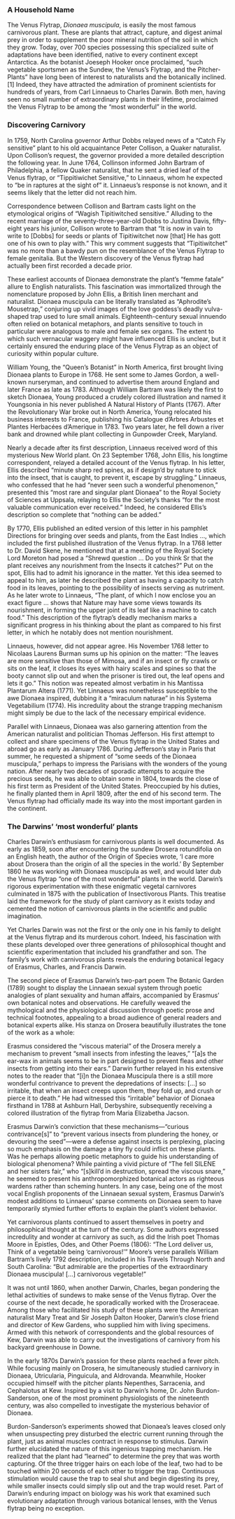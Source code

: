 <param ve-config
	   title="Venus' Flytrap: Queen of the Killer Vegetables"
	   source-image="https://upload.wikimedia.org/wikipedia/commons/0/0f/Banana_Maria_Sibylla_Merian_1705_plate_XII.png" region="236,1695,2055,771"
	   banner="https://www.biodiversitylibrary.org/pageimage/48674418"
	   eid=""
	   about=""
	   layout="vtl"
	   author="John R. Schaefer">

### A Household Name
The Venus Flytrap, *Dionaea muscipula*, is easily the most famous carnivorous plant. These are plants that attract, capture, and digest animal prey in order to supplement the poor mineral nutrition of the soil in which they grow. Today, over 700 species possessing this specialized suite of adaptations have been identified, native to every continent except Antarctica. As the botanist Joeseph Hooker once proclaimed, “such vegetable sportsmen as the Sundew, the Venus’s Flytrap, and the Pitcher-Plants” have long been of interest to naturalists and the botanically inclined.[1] Indeed, they have attracted the admiration of prominent scientists for hundreds of years, from Carl Linnaeus to Charles Darwin. Both men, having seen no small number of extraordinary plants in their lifetime, proclaimed the Venus Flytrap to be among the “most wonderful” in the world.
<param ve-image fit="cover" manifest="DSC_1188.JPG">

### Discovering Carnivory
In 1759, North Carolina governor Arthur Dobbs relayed news of a “Catch Fly sensitive” plant to his old acquaintance Peter Collison, a Quaker naturalist.  Upon Collison’s request, the governor provided a more detailed description the following year. In June 1764, Collinson informed John Bartram of Philadelphia, a fellow Quaker naturalist, that he sent a dried leaf of the Venus flytrap, or “Tippitiwichet Sensitive,” to Linnaeus, whom he expected to “be in raptures at the sight of” it. Linnaeus’s response is not known, and it seems likely that the letter did not reach him.
<param ve-image label="Venus flytrap in the wild" description="prey in flytrap" license="public domain" region="285,500,1637,964" url="https://upload.wikimedia.org/wikipedia/commons/3/3d/Dionaea%2C_fly._1.jpg">

Correspondence between Collison and Bartram casts light on the etymological origins of “Wagish Tipitiwitched sensitive.”  Alluding to the recent marriage of the seventy-three-year-old Dobbs to Justina Davis, fifty-eight years his junior, Collison wrote to Bartram that “It is now in vain to write to [Dobbs] for seeds or plants of Tipitiwitchet now [that] He has gott one of his own to play with.” This wry comment suggests that “Tipitiwitchet” was no more than a bawdy pun on the resemblance of the Venus Flytrap to female genitalia. But the Western discovery of the Venus flytrap had actually been first recorded <span data-click-image-zoomto="1192,1670,925,721">a decade prior</span>.
<param ve-image label="Directions for bringing over seeds and plants, from the East-Indies and other distant countries, in a state of vegetation" description="Ellis illustration of flytrap" license="public domain" region="822,138,4110,3201" url="https://www.biodiversitylibrary.org/pageimage/48674418">

These earliest accounts of Dionaea demonstrate the plant’s “femme fatale” allure to English naturalists. This fascination was immortalized through the nomenclature proposed by John Ellis, a British linen merchant and naturalist. Dionaea muscipula can be literally translated  as “Aphrodite’s Mousetrap,” conjuring up vivid images of the love goddess’s deadly vulva-shaped trap used to lure small animals. Eighteenth-century sexual innuendo often relied on botanical metaphors, and plants sensitive to touch in particular were analogous to male and female sex organs. The extent to which such vernacular waggery might have influenced Ellis is unclear, but it certainly ensured the enduring place of the Venus Flytrap as an object of curiosity within popular culture.
<param ve-map center="Q659400" zoom="7">
<param ve-map-layer geojson title="Native range" url="flytraprange-2.json">

William Young, the “Queen’s Botanist” in North America, first brought living Dionaea plants to Europe in 1768.  He sent some to James Gordon, a well-known nurseryman, and continued to advertise them around England and later France as late as 1783.  Although William Bartram was likely the first to sketch Dionaea, Young produced a crudely colored illustration and named it Youngsonia in his never published A Natural History of Plants (1767).  After the Revolutionary War broke out in North America, Young relocated his business interests to France, publishing his Catalogue d’Arbres Arbustes et Plantes Herbacées d’Amerique in 1783. Two years later, he fell down a river bank and drowned while plant collecting in Gunpowder Creek, Maryland.
<param ve-map center="Q1558" zoom="4">
<param ve-map-layer geojson title="Introduced range" url="introducedrange.json">

Nearly a decade after its first description, Linnaeus received word of this mysterious New World plant. On 23 September 1768, John Ellis, his longtime correspondent, relayed a detailed account of the Venus flytrap. In his letter, Ellis described “minute sharp red spines, as if design’d by nature to stick into the insect, that is caught, to prevent it, escape by struggling.”  Linnaeus, who confessed that he had “never seen such a wonderful phenomenon,” presented this “most rare and singular plant Dionaea” to the Royal Society of Sciences at Uppsala, relaying to Ellis the Society’s thanks “for the most valuable communication ever received.”  Indeed, he considered Ellis’s description so complete that “nothing can be added.” 
<param ve-video vid="PYMYxw4Llow">

By 1770, Ellis published an edited version of this letter in his pamphlet Directions for bringing over seeds and plants, from the East Indies ..., which included the first published illustration of the Venus flytrap. In a 1768 letter to Dr. David Skene, he mentioned that at a meeting of the Royal Society Lord Moreton had posed a “Shrewd question … Do you think Sr that the plant receives any nourishment from the Insects it catches?”  Put on the spot, Ellis had to admit his ignorance in the matter. Yet this idea seemed to appeal to him, as later he described the plant as having a capacity to catch food in its leaves, pointing to the possibility of insects serving as nutriment. As he later wrote to Linnaeus, “The plant, of which I now enclose you an exact figure … shows that Nature may have some views towards its nourishment, in forming the upper joint of its leaf like a machine to catch food.”  This description of the flytrap’s deadly mechanism marks a significant progress in his thinking about the plant as compared to his first letter, in which he notably does not mention nourishment.
<param ve-d3plus-ring-network 
       url="https://raw.githubusercontent.com/JSTOR-Labs/plant-humanities/main/John/flytrap-correspondence.tsv"
       center="Dionaea muscipula">
			      
Linnaeus, however, did not appear agree. His November 1768 letter to Nicolaas Laurens Burman sums up his opinion on the matter: “The leaves are more sensitive than those of Mimosa, and if an insect or fly crawls or sits on the leaf, it closes its eyes with hairy scales and spines so that the booty cannot slip out and when the prisoner is tired out, the leaf opens and lets it go.”  This notion was repeated almost verbatim in his Mantissa Plantarum Altera (1771).  Yet Linnaeus was nonetheless susceptible to the awe Dionaea inspired, dubbing it a “miraculum naturae” in his Systema Vegetabilium (1774).  His incredulity about the strange trapping mechanism might simply be due to the lack of the necessary empirical evidence.
<param ve-plant-specimen jpid="10.5555/al.ap.specimen.g00210232">

Parallel with Linnaeus, Dionaea was also garnering attention from the American naturalist and politician Thomas Jefferson. His first attempt to collect and share specimens of the Venus flytrap in the United States and abroad go as early as January 1786. During Jefferson’s stay in Paris that summer, he requested a shipment of “some seeds of the Dionaea muscipula,” perhaps to impress the Parisians with the wonders of the young nation.  After nearly two decades of sporadic attempts to acquire the precious seeds, he was able to obtain some in 1804, towards the close of his first term as President of the United States. Preoccupied by his duties, he finally planted them in April 1809, after the end of his second term. The Venus flytrap had officially made its way into the most important garden in the continent. 
<param ve-image label="American Bog Plants" description="Thornton, Illustrated plate of Venus' flytrap" license="public domain" url="https://www.biodiversitylibrary.org/pageimage/307056">
<param ve-image label="American Bog Plants" description="Thornton, Dionaea poem" license="public domain" url="https://www.biodiversitylibrary.org/pageimage/307061">

### The Darwins’ ‘most wonderful’ plants

Charles Darwin’s enthusiasm for carnivorous plants is well documented. As early as 1859, soon after encountering the sundew Drosera rotundifolia on an English heath, the author of the Origin of Species wrote, ‘I care more about Drosera than the origin of all the species in the world.’  By September 1860 he was working with Dionaea muscipula as well, and would later dub the Venus flytrap “one of the most wonderful” plants in the world.  Darwin’s rigorous experimentation with these enigmatic vegetal carnivores culminated in 1875 with the publication of Insectivorous Plants. This treatise laid the framework for the study of plant carnivory as it exists today and cemented the notion of carnivorous plants in the scientific and public imagination.
<param ve-image label="American Bog Plants" description="Illustrated plate of Venus' flytrap" license="public domain" region="822,138,4110,3201" url="https://www.biodiversitylibrary.org/page/307056">

Yet Charles Darwin was not the first or the only one in his family to delight at the Venus flytrap and its murderous cohort. Indeed, his fascination with these plants developed over three generations of philosophical thought and scientific experimentation that included his grandfather and son. The family’s work with carnivorous plants reveals the enduring botanical legacy of Erasmus, Charles, and Francis Darwin.
<param ve-image label="Naturalists Miscelanny" description="Shaw, Illustrated plate of Venus' flytrap" license="public domain" region="822,138,4110,3201" url="https://www.biodiversitylibrary.org/pageimage/59263121">

The second piece of Erasmus Darwin’s two-part poem The Botanic Garden (1789) sought to display the Linnaean sexual system through poetic analogies of plant sexuality and human affairs, accompanied by Erasmus’ own botanical notes and observations. He carefully weaved the mythological and the physiological discussion through poetic prose and technical footnotes, appealing to a broad audience of general readers and botanical experts alike. His stanza on Drosera beautifully illustrates the tone of the work as a whole:

Erasmus considered the “viscous material” of the Drosera merely a mechanism to prevent “small insects from infesting the leaves,” “[a]s the ear-wax in animals seems to be in part designed to prevent fleas and other insects from getting into their ears.”  Darwin further relayed in his extensive notes to the reader that “[i]n the Dionaea Muscipula there is a still more wonderful contrivance to prevent the depredations of insects: [...] so irritable, that when an insect creeps upon them, they fold up, and crush or pierce it to death.”  He had witnessed this “irritable” behavior of Dionaea firsthand in 1788 at Ashburn Hall, Derbyshire, subsequently receiving a colored illustration of the flytrap from Maria Elizabetha Jacson.
<param ve-compare curtain url="https://www.biodiversitylibrary.org/pageimage/55098696" label="Botanic Garden" region="-496,288,2480,1983" attribution="Calum Elliot and Emma Molford" license="No Known Copyright">
<param ve-compare url="https://www.biodiversitylibrary.org/pageimage/59263121" label="Naturalists Misc." region="-496,288,2480,1983" license="No Known Copyright">
<param ve-compare url="https://www.biodiversitylibrary.org/pageimage/48674418" label="Naturalists Misc." region="-496,288,2480,1983" license="No Known Copyright">

Erasmus Darwin’s conviction that these mechanisms—“curious contrivance[s]” to “prevent various insects from plundering the honey, or devouring the seed”—were a defense against insects is perplexing, placing so much emphasis on the damage a tiny fly could inflict on these plants.  Was he perhaps allowing poetic metaphors to guide his understanding of biological phenomena? While painting a vivid picture of “The fell SILENE and her sisters fair,” who “[s]kill’d in destruction, spread the viscous snare,” he seemed to present his anthropomorphized botanical actors as righteous wardens rather than scheming hunters.  In any case, being one of the most vocal English proponents of the Linnaean sexual system, Erasmus Darwin’s modest additions to Linnaeus’ sparse comments on Dionaea seem to have temporarily stymied further efforts to explain the plant’s violent behavior.

Yet carnivorous plants continued to assert themselves in poetry and philosophical thought at the turn of the century. Some authors expressed incredulity and wonder at carnivory as such, as did the Irish poet Thomas Moore in Epistles, Odes, and Other Poems (1806): “The Lord deliver us, Think of a vegetable being ‘carnivorous!’”  Moore’s verse parallels William Bartram’s lively 1792 description, included in his Travels Through North and South Carolina: “But admirable are the properties of the extraordinary Dionaea muscipula! [...] carnivorous vegetable!” 

It was not until 1860, when another Darwin, Charles, began pondering the lethal activities of sundews to make sense of the Venus flytrap. Over the course of the next decade, he sporadically worked with the Droseraceae. Among those who facilitated his study of these plants were the American naturalist Mary Treat and Sir Joseph Dalton Hooker, Darwin’s close friend and director of Kew Gardens, who supplied him with living specimens. Armed with this network of correspondents and the global resources of Kew, Darwin was able to carry out the investigations of carnivory from his backyard greenhouse in Downe.

In the early 1870s Darwin’s passion for these plants reached a fever pitch. While focusing mainly on Drosera, he simultaneously studied carnivory in Dionaea, Utricularia, Pinguicula, and Aldrovanda. Meanwhile, Hooker occupied himself with the pitcher plants Nepenthes, Sarracenia, and Cephalotus at Kew. Inspired by a visit to Darwin’s home, Dr. John Burdon-Sanderson, one of the most prominent physiologists of the nineteenth century, was also compelled to investigate the mysterious behavior of Dionaea. 

Burdon-Sanderson’s experiments showed that Dionaea’s leaves closed only when unsuspecting prey disturbed the electric current running through the plant, just as animal muscles contract in response to stimulus. Darwin further elucidated the nature of this  ingenious trapping mechanism. He realized that the plant had “learned” to determine the prey that was worth capturing. Of the three trigger hairs on each lobe of the leaf, two had to be touched within 20 seconds of each other to trigger the trap. Continuous stimulation would cause the trap to seal shut and begin digesting its prey, while smaller insects could simply slip out and the trap would reset. Part of Darwin’s enduring impact on biology was his work that examined such evolutionary adaptation through various botanical lenses, with the Venus flytrap being no exception.

